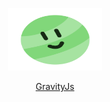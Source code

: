 <p align="center">
  <img src="./icon.svg" width=150 height=100>
</p>

<p align="center">
  <a href="https://tedius-git.github.io/GravityJs/">GravityJs</a>
</p>
